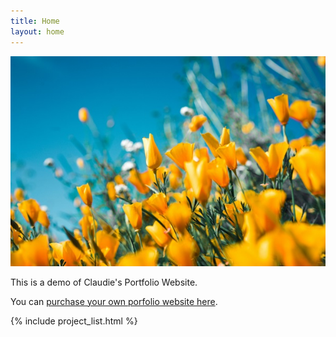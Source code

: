 ```yaml
---
title: Home
layout: home
---
```


![Flower](/images/flower.jpg)

This is a demo of Claudie's Portfolio Website.

You can [purchase your own porfolio website here](https://claudielarouche.com/projects/portfolio-website/).

{% include project_list.html %}

